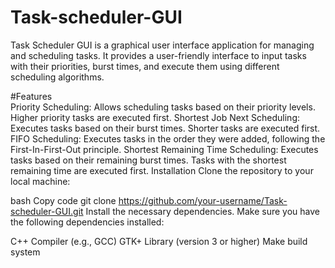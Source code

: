 # Task-scheduler-GUI

Task Scheduler GUI is a graphical user interface application for managing and scheduling tasks. It provides a user-friendly interface to input tasks with their priorities, burst times, and execute them using different scheduling algorithms.

#Features</br>
Priority Scheduling: Allows scheduling tasks based on their priority levels. Higher priority tasks are executed first.
Shortest Job Next Scheduling: Executes tasks based on their burst times. Shorter tasks are executed first.
FIFO Scheduling: Executes tasks in the order they were added, following the First-In-First-Out principle.
Shortest Remaining Time Scheduling: Executes tasks based on their remaining burst times. Tasks with the shortest remaining time are executed first.
Installation
Clone the repository to your local machine:

bash
Copy code
git clone https://github.com/your-username/Task-scheduler-GUI.git
Install the necessary dependencies. Make sure you have the following dependencies installed:

C++ Compiler (e.g., GCC)
GTK+ Library (version 3 or higher)
Make build system
